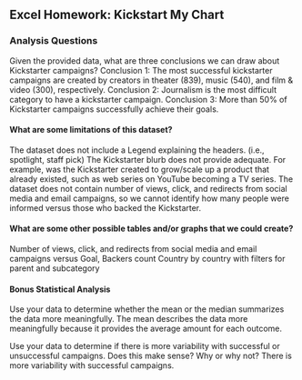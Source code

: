 ## Excel Homework: Kickstart My Chart

### Analysis Questions
Given the provided data, what are three conclusions we can draw about Kickstarter campaigns? 
Conclusion 1: The most successful kickstarter campaigns are created by creators in theater (839), music (540), and film & video (300), respectively. 
Conclusion 2: Journalism is the most difficult category to have a kickstarter campaign. 
Conclusion 3: More than 50% of Kickstarter campaigns successfully achieve their goals.  

#### What are some limitations of this dataset?
The dataset does not include a Legend explaining the headers. (i.e., spotlight, staff pick)
The Kickstarter blurb does not provide adequate. For example, was the Kickstarter created to grow/scale up a product that already existed, such as web series on YouTube becoming a TV series. 
The dataset does not contain number of views, click, and redirects from social media and email campaigns, so we cannot identify how many people were informed versus those who backed the Kickstarter. 

#### What are some other possible tables and/or graphs that we could create? 
Number of views, click, and redirects from social media and email campaigns versus Goal, Backers count
Country by country with filters for parent and subcategory

#### Bonus Statistical Analysis
Use your data to determine whether the mean or the median summarizes the data more meaningfully. The mean describes the data more meaningfully because it provides the average amount for each outcome.

Use your data to determine if there is more variability with successful or unsuccessful campaigns. Does this make sense? Why or why not?  There is more variability with successful campaigns. 


